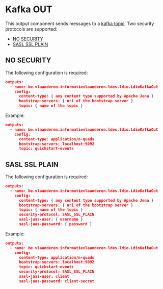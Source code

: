 # Kafka OUT

This output component sends messages to a [kafka topic](https://kafka.apache.org).
Two security protocols are supported:
- [NO SECURITY](#no-security)
- [SASL SSL PLAIN](#sasl-ssl-plain)

## NO SECURITY

The following configuration is required:

```json
outputs:
  - name: be.vlaanderen.informatievlaanderen.ldes.ldio.LdioKafkaOut
    config:
      content-type: { any content type supported by Apache Jena }
      bootstrap-servers: { uri of the bootstrap server }
      topic: { name of the topic }
```

Example:
```json
outputs:
  - name: be.vlaanderen.informatievlaanderen.ldes.ldio.LdioKafkaOut
    config:
      content-type: application/n-quads
      bootstrap-servers: localhost:9092
      topic: quickstart-events
```

## SASL SSL PLAIN

The following configuration is required:

```json
outputs:
  - name: be.vlaanderen.informatievlaanderen.ldes.ldio.LdioKafkaOut
    config:
      content-type: { any content type supported by Apache Jena }
      bootstrap-servers: { uri of the bootstrap server }
      topic: { name of the topic }
      security-protocol: SASL_SSL_PLAIN
      sasl-jaas-user: { username }
      sasl-jaas-password: { password }
```

Example:
```json
outputs:
  - name: be.vlaanderen.informatievlaanderen.ldes.ldio.LdioKafkaOut
    config:
      content-type: application/n-quads
      bootstrap-servers: localhost:9092
      topic: quickstart-events
      security-protocol: SASL_SSL_PLAIN
      sasl-jaas-user: client
      sasl-jaas-password: client-secret
```